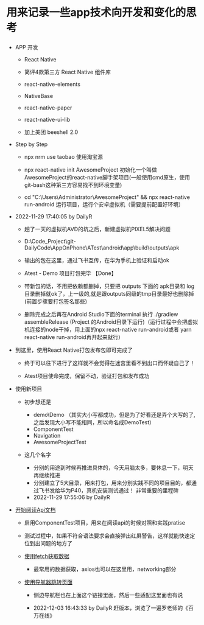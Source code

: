 # 用来记录一些app技术向开发和变化的思考

### 

- APP 开发

	- React Native

	- 简评4款第三方 React Native 组件库

	- react-native-elements
	- NativeBase
	- react-native-paper
	- react-native-ui-lib

	- 加上美团 beeshell 2.0


- Step by Step

	- npx nrm use taobao  使用淘宝源

	- npx react-native init AwesomeProject 初始化一个叫做AwesomeProject的react-native脚手架项目(一般使用cmd原生，使用git-bash这种第三方容易找不到环境变量)

	- cd "C:\Users\Administrator\AwesomeProject" && npx react-native run-android    运行项目，运行个安卓虚拟机（需要提前配置好环境）


- 2022-11-29 17:40:05 by DailyR

	- 趟了一天的虚拟机AVD的坑之后，新建虚拟机PIXEL5解决问题

	- D:\Code_Project\git-DailyCode\AppOnPhone\ATest\android\app\build\outputs\apk

	- 输出的包在这里，通过飞书互传，在华为手机上验证和启动ok

	- Atest - Demo 项目打包完毕 【Done】

	- 带新包的话，不用把依赖都删掉，只要把 outputs 下面的  apk目录和 log目录删掉就ok了，上一级的,就是跟outputs同级的tmp目录最好也删除掉(前置步骤要打包签名那些)

	- 删除完成之后再在Android Studio下面的terminal 执行 ./gradlew assembleRelease (Project 的Android目录下运行)（运行过程中会把虚拟机连接的node干掉，用上面的npx react-native run-android或者 yarn react-native run-android再开起来就行）

- 到这里，使用React Native打包发布包即可完成了

	- 终于可以往下进行了这样就不会觉得在迷宫里看不到出口而怀疑自己了！

	- Atest项目使命完成，保留不动，验证打包和发布成功

- 使用新项目

	- 初步想还是 

		- demo\Demo （其实大小写都成功，但是为了好看还是弄个大写的了,之后发现大小写不能相同，所以命名成DemoTest）
		- ComponentTest
		- Navigation
		- AwesomeProjectTest

	- 这几个名字

		- 分别的用途到时候再推进具体的，今天用脑太多，要休息一下，明天再继续推进
		- 分别建立了5大目录，用来打包，用来分别实践不同的项目目的，都通过飞书发给华为P40，真机安装测试通过！ 非常重要的里程碑
		- 2022-11-29 17:55:06 by DailyR



- [开始阅读Api文档](https://reactnative.cn/docs/components-and-apis)

	- 启用ComponentTest项目，用来在阅读api的时候对照和实践pratise

	- 测试过程中，如果不符合语法要求会直接弹出红屏警告，这样就能快速定位到出问题的地方了

	- [使用fetch获取数据](https://reactnative.cn/docs/network)

		- 最常用的数据获取，axios也可以在这里用，networking部分

	- [使用导航器跳转页面](https://reactnavigation.org/docs/navigating)

		- 侧边导航栏也在上面这个链接里面，然后一些适配这里面也有说

		- 2022-12-03 16:43:33 by DailyR 赶版本，浏览了一遍罗老师的《百万在线》